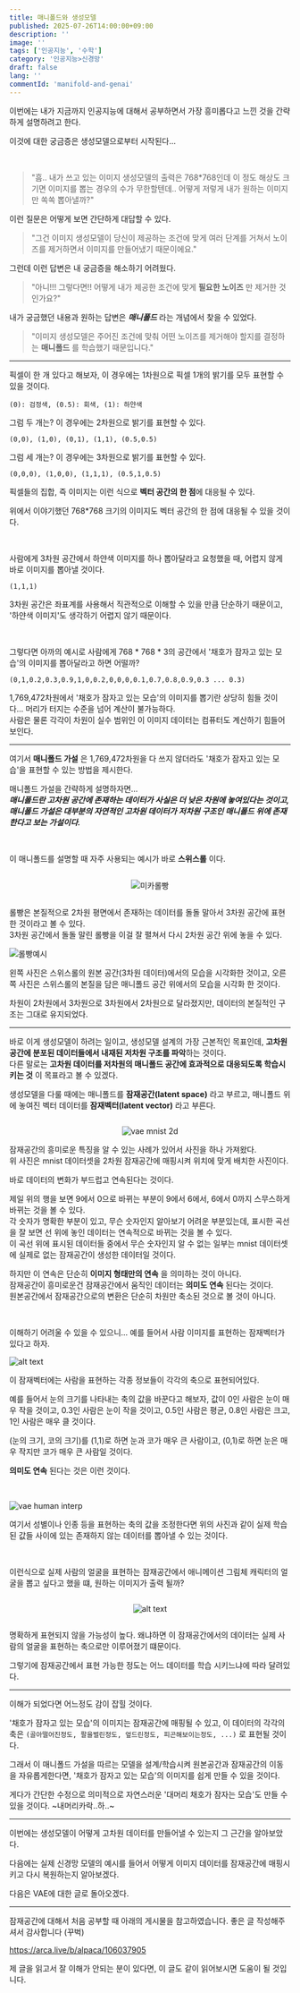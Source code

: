 ```yaml
---
title: 매니폴드와 생성모델
published: 2025-07-26T14:00:00+09:00
description: ''
image: ''
tags: ['인공지능', '수학']
category: '인공지능>신경망'
draft: false 
lang: ''
commentId: 'manifold-and-genai'
---
```


이번에는 내가 지금까지 인공지능에 대해서 공부하면서 가장 흥미롭다고 느낀 것을 간략하게 설명하려고 한다.

이것에 대한 궁금증은 생성모델으로부터 시작된다...

<br>

> "흠.. 내가 쓰고 있는 이미지 생성모델의 출력은 768*768인데 이 정도 해상도 크기면 이미지를 뽑는 경우의 수가 무한할텐데.. 어떻게 저렇게 내가 원하는 이미지만 쏙쏙 뽑아낼까?"

이런 질문은 어떻게 보면 간단하게 대답할 수 있다.

> "그건 이미지 생성모델이 당신이 제공하는 조건에 맞게 여러 단계를 거쳐서 노이즈를 제거하면서 이미지를 만들어냈기 때문이에요."

그런데 이런 답변은 내 궁금증을 해소하기 어려웠다.

> "아니!!! 그렇다면!! 어떻게 내가 제공한 조건에 맞게 **필요한 노이즈** 만 제거한 것인가요?"

내가 궁금했던 내용과 원하는 답변은 ***매니폴드*** 라는 개념에서 찾을 수 있었다.

> "이미지 생성모델은 주어진 조건에 맞춰 어떤 노이즈를 제거해야 할지를 결정하는 **매니폴드** 를 학습했기 때문입니다."

---

픽셀이 한 개 있다고 해보자, 이 경우에는 1차원으로 픽셀 1개의 밝기를 모두 표현할 수 있을 것이다.
```
(0): 검정색, (0.5): 회색, (1): 하얀색
```

그럼 두 개는? 이 경우에는 2차원으로 밝기를 표현할 수 있다.
```
(0,0), (1,0), (0,1), (1,1), (0.5,0.5)
```

그럼 세 개는? 이 경우에는 3차원으로 밝기를 표현할 수 있다.
```
(0,0,0), (1,0,0), (1,1,1), (0.5,1,0.5)
```

픽셀들의 집합, 즉 이미지는 이런 식으로 **벡터 공간의 한 점**에 대응될 수 있다.

위에서 이야기했던 768*768 크기의 이미지도 벡터 공간의 한 점에 대응될 수 있을 것이다.

<br>

사람에게 3차원 공간에서 하얀색 이미지를 하나 뽑아달라고 요청했을 때, 어렵지 않게 바로 이미지를 뽑아낼 것이다.
```
(1,1,1)
```
3차원 공간은 좌표계를 사용해서 직관적으로 이해할 수 있을 만큼 단순하기 때문이고, '하얀색 이미지'도 생각하기 어렵지 않기 때문이다.


<br>

그렇다면 아까의 예시로 사람에게 768 * 768 * 3의 공간에서 '채호가 잠자고 있는 모습'의 이미지를 뽑아달라고 하면 어떨까?
```
(0,1,0.2,0.3,0.9,1,0,0.2,0,0,0,0.1,0.7,0.8,0.9,0.3 ... 0.3)
```
1,769,472차원에서 '채호가 잠자고 있는 모습'의 이미지를 뽑기란 상당히 힘들 것이다... 머리가 터지는 수준을 넘어 계산이 불가능하다. <br>
사람은 물론 각각이 차원이 실수 범위인 이 이미지 데이터는 컴퓨터도 계산하기 힘들어 보인다.

---

여기서 **매니폴드 가설** 은 1,769,472차원을 다 쓰지 않더라도 '채호가 잠자고 있는 모습'을 표현할 수 있는 방법을 제시한다.

매니폴드 가설을 간략하게 설명하자면...<br>
***매니폴드란 고차원 공간에 존재하는 데이터가 사실은 더 낮은 차원에 놓여있다는 것이고,***<br>
***매니폴드 가설은 대부분의 자연적인 고차원 데이터가 저차원 구조인 매니폴드 위에 존재한다고 보는 가설이다.***

<br>

이 매니폴드를 설명할 때 자주 사용되는 예시가 바로 **스위스롤** 이다.

<div style="display: flex; justify-content: center;">

![미카롤빵](1867d08d1e256e46.gif)

</div>

롤빵은 본질적으로 2차원 평면에서 존재하는 데이터를 돌돌 말아서 3차원 공간에 표현한 것이라고 볼 수 있다. <br>
3차원 공간에서 돌돌 말린 롤빵을 이걸 잘 펼쳐서 다시 2차원 공간 위에 놓을 수 있다.

![롤빵예시](image-2.png)

왼쪽 사진은 스위스롤의 원본 공간(3차원 데이터)에서의 모습을 시각화한 것이고, 오른쪽 사진은 스위스롤의 본질을 담은 매니폴드 공간 위에서의 모습을 시각화 한 것이다.

차원이 2차원에서 3차원으로 3차원에서 2차원으로 달라졌지만, 데이터의 본질적인 구조는 그대로 유지되었다.

---

바로 이게 생성모델이 하려는 일이고, 생성모델 설계의 가장 근본적인 목표인데, **고차원 공간에 분포된 데이터들에서 내재된 저차원 구조를 파악**하는 것이다.<br>
다른 말로는 **고차원 데이터를 저차원의 매니폴드 공간에 효과적으로 대응되도록 학습시키는 것** 이 목표라고 볼 수 있겠다.

생성모델을 다룰 때에는 매니폴드를 **잠재공간(latent space)** 라고 부르고, 매니폴드 위에 놓여진 벡터 데이터를 **잠재벡터(latent vector)** 라고 부른다.<br>

<div style="display: flex; justify-content: center;">

![vae mnist 2d](image-3.png)

</div>
잠재공간의 흥미로운 특징을 알 수 있는 사례가 있어서 사진을 하나 가져왔다. <br>
위 사진은 mnist 데이터셋을 2차원 잠재공간에 매핑시켜 위치에 맞게 배치한 사진이다.

바로 데이터의 변화가 부드럽고 연속된다는 것이다. 

제일 위의 행을 보면 9에서 0으로 바뀌는 부분이 9에서 6에서, 6에서 0까지 스무스하게 바뀌는 것을 볼 수 있다. <br>
각 숫자가 명확한 부분이 있고, 무슨 숫자인지 알아보기 어려운 부분있는데, 표시한 곡선을 잘 보면 선 위에 놓인 데이터는 연속적으로 바뀌는 것을 볼 수 있다.<br>
이 곡선 위에 표시된 데이터들 중에서 무슨 숫자인지 알 수 없는 일부는 mnist 데이터셋에 실제로 없는 잠재공간이 생성한 데이터일 것이다.

하지만 이 연속은 단순히 **이미지 형태만의 연속** 을 의미하는 것이 아니다.<br> 
잠재공간이 흥미로운건 잠재공간에서 움직인 데이터는 **의미도 연속** 된다는 것이다.<br>
원본공간에서 잠재공간으로의 변환은 단순히 차원만 축소된 것으로 볼 것이 아니다.

<br>

이해하기 어려울 수 있을 수 있으니... 예를 들어서 사람 이미지를 표현하는 잠재벡터가 있다고 하자.

![alt text](image-4.png)

이 잠재벡터에는 사람을 표현하는 각종 정보들이 각각의 축으로 표현되어있다.

예를 들어서 눈의 크기를 나타내는 축의 값을 바꾼다고 해보자, 값이 0인 사람은 눈이 매우 작을 것이고, 0.3인 사람은 눈이 작을 것이고, 0.5인 사람은 평균, 0.8인 사람은 크고, 1인 사람은 매우 클 것이다.

(눈의 크기, 코의 크기)를 (1,1)로 하면 눈과 코가 매우 큰 사람이고, (0,1)로 하면 눈은 매우 작지만 코가 매우 큰 사람일 것이다.

**의미도 연속** 된다는 것은 이런 것이다.

<br>

![vae human interp](0_dwtvGrRWRAUJuZm4.gif)

여기서 성별이나 인종 등을 표현하는 축의 값을 조정한다면 위의 사진과 같이 실제 학습된 값들 사이에 있는 존재하지 않는 데이터를 뽑아낼 수 있는 것이다.

<br>

이런식으로 실제 사람의 얼굴을 표현하는 잠재공간에서 애니메이션 그림체 캐릭터의 얼굴을 뽑고 싶다고 했을 떄, 원하는 이미지가 출력 될까?

<div style="display: flex; justify-content: center;">

![alt text](image-5.png)

</div>

명확하게 표현되지 않을 가능성이 높다. 왜냐하면 이 잠재공간에서의 데이터는 실제 사람의 얼굴을 표현하는 축으로만 이루어졌기 떄문이다.

그렇기에 잠재공간에서 표현 가능한 정도는 어느 데이터를 학습 시키느냐에 따라 달려있다.

---


이해가 되었다면 어느정도 감이 잡힐 것이다.

'채호가 잠자고 있는 모습'의 이미지는 잠재공간에 매핑될 수 있고, 이 데이터의 각각의 축은 `(골아떨어진정도, 팔을벌린정도, 엎드린정도, 피곤해보이는정도, ...)` 로 표현될 것이다.

그래서 이 매니폴드 가설을 따르는 모델을 설계/학습시켜 원본공간과 잠재공간의 이동을 자유롭게한다면, '채호가 잠자고 있는 모습'의 이미지를 쉽게 만들 수 있을 것이다.

게다가 간단한 수정으로 의미적으로 자연스러운 '대머리 채호가 잠자는 모습'도 만들 수 있을 것이다. ~내머리카락..하..~


---

이번에는 생성모델이 어떻게 고차원 데이터를 만들어낼 수 있는지 그 근간을 알아보았다.

다음에는 실제 신경망 모델의 예시를 들어서 어떻게 이미지 데이터를 잠재공간에 매핑시키고 다시 복원하는지 알아보겠다.

다음은 VAE에 대한 글로 돌아오겠다.


---

잠재공간에 대해서 처음 공부할 때 아래의 게시물을 참고하였습니다. 좋은 글 작성해주셔서 감사합니다 (꾸벅)

https://arca.live/b/alpaca/106037905

제 글을 읽고서 잘 이해가 안되는 분이 있다면, 이 글도 같이 읽어보시면 도움이 될 것입니다.